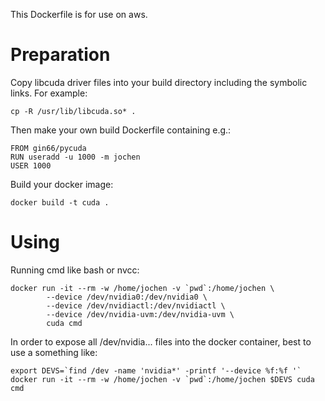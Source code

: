 This Dockerfile is for use on aws.

Preparation
===========

Copy libcuda driver files into your build directory
including the symbolic links. For example:

    cp -R /usr/lib/libcuda.so* .

Then make your own build Dockerfile containing e.g.:

    FROM gin66/pycuda
    RUN useradd -u 1000 -m jochen
    USER 1000

Build your docker image:

    docker build -t cuda .

Using
=====

Running cmd like bash or nvcc:

    docker run -it --rm -w /home/jochen -v `pwd`:/home/jochen \
            --device /dev/nvidia0:/dev/nvidia0 \
            --device /dev/nvidiactl:/dev/nvidiactl \
            --device /dev/nvidia-uvm:/dev/nvidia-uvm \
            cuda cmd

In order to expose all /dev/nvidia... files into the docker container,
best to use a something like:

    export DEVS=`find /dev -name 'nvidia*' -printf '--device %f:%f '`
    docker run -it --rm -w /home/jochen -v `pwd`:/home/jochen $DEVS cuda cmd

